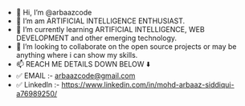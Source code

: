 - 👋 Hi, I’m @arbaazcode
- 👀 I’m am ARTIFICIAL INTELLIGENCE ENTHUSIAST.
- 🌱 I’m currently learning ARTIFICIAL INTELLIGENCE, WEB DEVELOPMENT and other emerging technology.
- 💞️ I’m looking to collaborate on the open source projects or may be anything where i can show my skills.
- 📫 REACH ME DETAILS DOWN BELOW ⬇️ 
- ✅ EMAIL :- arbaazcode@gmail.com
- ✅ LinkedIn :- https://www.linkedin.com/in/mohd-arbaaz-siddiqui-a76989250/

<!---
arbaazcode/arbaazcode is a ✨ special ✨ repository because its `README.md` (this file) appears on your GitHub profile.
You can click the Preview link to take a look at your changes.
--->

